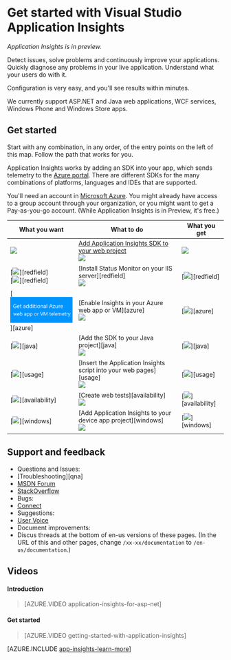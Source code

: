 <properties 
	pageTitle="Get started with Application Insights" 
	description="Analyze usage, availability and performance of your on-premises or Microsoft Azure web application with Application Insights." 
	services="application-insights" 
    documentationCenter=""
	authors="alancameronwills" 
	manager="keboyd"/>

<tags 
	ms.service="application-insights" 
	ms.workload="tbd" 
	ms.tgt_pltfrm="ibiza" 
	ms.devlang="na" 
	ms.topic="article" 
	ms.date="03/27/2015" 
	ms.author="awills"/>

# Get started with Visual Studio Application Insights

*Application Insights is in preview.*

Detect issues, solve problems and continuously improve your applications. Quickly diagnose any problems in your live application. Understand what your users do with it.

Configuration is very easy, and you'll see results within minutes.

We currently support ASP.NET and Java web applications, WCF services, Windows Phone and Windows Store apps.

## Get started

Start with any combination, in any order, of the entry points on the left of this map. Follow the path that works for you.

Application Insights works by adding an SDK into your app, which sends telemetry to the [Azure portal](http://portal.azure.com). There are different SDKs for the many combinations of platforms, languages and IDEs that are supported.

You'll need an account in [Microsoft Azure](http://azure.com). You might already have access to a group account through your organization, or you might want to get a Pay-as-you-go account. (While Application Insights is in Preview, it's free.)

What you want | What to do  | What you get
---|---|---
[![](./media/appinsights/appinsights-gs-i-01-perf.png)](app-insights-start-monitoring-app-health-usage.md)|[Add Application Insights SDK to your web project](app-insights-start-monitoring-app-health-usage.md)<br/>![](./media/appinsights/appinsights-00arrow.png)  | [![](./media/appinsights/appinsights-gs-r-01-perf.png)](app-insights-start-monitoring-app-health-usage.md)
[![](./media/appinsights/appinsights-gs-i-04-red2.png)][redfield]<br/>[![](./media/appinsights/appinsights-gs-i-03-red.png)][redfield]|[Install Status Monitor on your IIS server][redfield]<br/>![](./media/appinsights/appinsights-00arrow.png) | [![](./media/appinsights/appinsights-gs-r-03-red.png)][redfield]
[![](./media/appinsights/appinsights-gs-i-10-azure.png)][azure]|[Enable Insights in your Azure web app or VM][azure]<br/>![](./media/appinsights/appinsights-00arrow.png)  | [![](./media/appinsights/appinsights-gs-r-03-red.png)][azure]
[![](./media/appinsights/appinsights-gs-i-11-java.png)][java]|[Add the SDK to your Java project][java]<br/>![](./media/appinsights/appinsights-00arrow.png)  | [![](./media/appinsights/appinsights-gs-r-10-java.png)][java]
[![](./media/appinsights/appinsights-gs-i-02-usage.png)][usage]|[Insert the Application Insights script into your web pages][usage]<br/>![](./media/appinsights/appinsights-00arrow.png)  | [![](./media/appinsights/appinsights-gs-r-02-usage.png)][usage]
[![](./media/appinsights/appinsights-gs-i-05-avail.png)][availability]|[Create web tests][availability]<br/>![](./media/appinsights/appinsights-00arrow.png) | [![](./media/appinsights/appinsights-gs-r-05-avail.png)][availability]
[![](./media/appinsights/appinsights-gs-i-06-device.png)][windows]|[Add Application Insights to your device app project][windows]<br/>![](./media/appinsights/appinsights-00arrow.png) | [![](./media/appinsights/appinsights-gs-r-06-device.png)][windows]

## Support and feedback

* Questions and Issues:
 * [Troubleshooting][qna]
 * [MSDN Forum](https://social.msdn.microsoft.com/Forums/vstudio/en-US/home?forum=ApplicationInsights)
 * [StackOverflow](http://stackoverflow.com/questions/tagged/ms-application-insights)
* Bugs:
 * [Connect](https://connect.microsoft.com/VisualStudio/Feedback/LoadSubmitFeedbackForm?FormID=6076)
* Suggestions:
 * [User Voice](http://visualstudio.uservoice.com/forums/121579-visual-studio/category/77108-application-insights)
* Document improvements:
 * Discus threads at the bottom of en-us versions of these pages. (In the URL of this and other pages, change `/xx-xx/documentation` to `/en-us/documentation`.)
 


## <a name="video"></a>Videos

#### Introduction

> [AZURE.VIDEO application-insights-for-asp-net]

#### Get started

> [AZURE.VIDEO getting-started-with-application-insights]




[AZURE.INCLUDE [app-insights-learn-more](../includes/app-insights-learn-more.md)]


